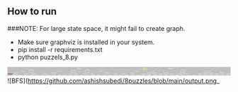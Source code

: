 ## How to run
###NOTE: For large state space, it might fail to create graph.
- Make sure graphviz is installed in your system.
- pip install -r requirements.txt
- python puzzels_8.py

![DFS](https://github.com/ashishsubedi/8puzzles/blob/main/output_dfs.png)
![BFS](https://github.com/ashishsubedi/8puzzles/blob/main/output.png_
